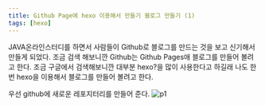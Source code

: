 ```yaml
---
title: Github Page에 hexo 이용해서 만들기 블로그 만들기 (1)
tags: [hexo]
---
```


JAVA온라인스터디를 하면서 사람들이 Github로 블로그를 만드는 것을 보고 신기해서 만들게 되었다.
조금 검색 해보니깐 Github는 Github Pages애 블로그를 만들어 볼려고 한다. 조금 구글에서 검색해보니깐 대부분 hexo?을 많이 사용한다고 하길래 나도 한번 hexo을 이용해서 블로그를 만들어 볼려고 한다.

우선 github에 새로운 레포지터리를 만들어 준다.
![p1](https://user-images.githubusercontent.com/49426352/117542272-e9b9b200-b052-11eb-9ab4-2cbaae5240e8.png)
